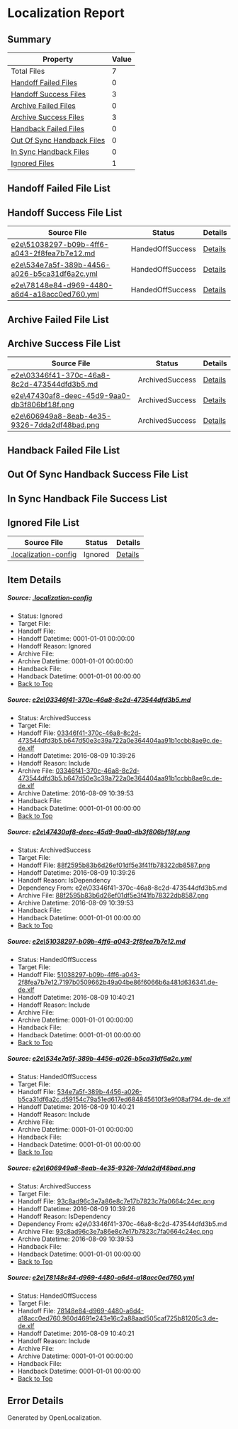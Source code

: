# <a name='report-top'></a> Localization Report

## Summary
 Property | Value 
 -------- | ----- 
 Total Files | 7
[ Handoff Failed Files ](#handoff-failed-list)| 0
[ Handoff Success Files ](#handoff-success-list)| 3
[ Archive Failed Files ](#archive-failed-list)| 0
[ Archive Success Files ](#archive-success-list)| 3
[ Handback Failed Files ](#handback-failed-list)| 0
[ Out Of Sync Handback Files ](#outofsync-handback-success-list)| 0
[ In Sync Handback Files ](#insync-handback-success-list)| 0
[ Ignored Files ](#ignored-list)| 1

## <a name='handoff-failed-list'></a> Handoff Failed File List

## <a name='handoff-success-list'></a> Handoff Success File List
 Source File | Status | Details 
 ----------- | ------ | ------- 
 [e2e\51038297-b09b-4ff6-a043-2f8fea7b7e12.md](https://github.com/OpenLocalizationTestOrg/oltest/blob/f591f55f48a3566ec62d50fbb8a6a0d49702ec99/e2e/51038297-b09b-4ff6-a043-2f8fea7b7e12.md) | HandedOffSuccess | [Details](#142bc50ec138e836466d43f06b52dc83c2aebb9a3)
 [e2e\534e7a5f-389b-4456-a026-b5ca31df6a2c.yml](https://github.com/OpenLocalizationTestOrg/oltest/blob/f591f55f48a3566ec62d50fbb8a6a0d49702ec99/e2e/534e7a5f-389b-4456-a026-b5ca31df6a2c.yml) | HandedOffSuccess | [Details](#228317d2ba21626213f8d9f00570bd894d072cf84)
 [e2e\78148e84-d969-4480-a6d4-a18acc0ed760.yml](https://github.com/OpenLocalizationTestOrg/oltest/blob/f591f55f48a3566ec62d50fbb8a6a0d49702ec99/e2e/78148e84-d969-4480-a6d4-a18acc0ed760.yml) | HandedOffSuccess | [Details](#910a428dc359b9d7dd1b983248816a14ee38a2fd6)

## <a name='archive-failed-list'></a> Archive Failed File List

## <a name='archive-success-list'></a> Archive Success File List
 Source File | Status | Details 
 ----------- | ------ | ------- 
 [e2e\03346f41-370c-46a8-8c2d-473544dfd3b5.md](https://github.com/OpenLocalizationTestOrg/oltest/blob/1f62691be969331b3b116a7515ab1fde109d5c3b/e2e/03346f41-370c-46a8-8c2d-473544dfd3b5.md) | ArchivedSuccess | [Details](#4133d5e99d5edacc293d2d9ebef9791b43129f761)
 [e2e\47430af8-deec-45d9-9aa0-db3f806bf18f.png](https://github.com/OpenLocalizationTestOrg/oltest/blob/1f62691be969331b3b116a7515ab1fde109d5c3b/e2e/47430af8-deec-45d9-9aa0-db3f806bf18f.png) | ArchivedSuccess | [Details](#88f2595b83b6d26ef01df5e3f41fb78322db85872)
 [e2e\606949a8-8eab-4e35-9326-7dda2df48bad.png](https://github.com/OpenLocalizationTestOrg/oltest/blob/1f62691be969331b3b116a7515ab1fde109d5c3b/e2e/606949a8-8eab-4e35-9326-7dda2df48bad.png) | ArchivedSuccess | [Details](#93c8ad96c3e7a86e8c7e17b7823c7fa0664c24ec5)

## <a name='handback-failed-list'></a> Handback Failed File List

## <a name='outofsync-handback-success-list'></a> Out Of Sync Handback Success File List

## <a name='insync-handback-success-list'></a> In Sync Handback File Success List

## <a name='ignored-list'></a> Ignored File List
 Source File | Status | Details 
 ----------- | ------ | ------- 
 [.localization-config](https://github.com/OpenLocalizationTestOrg/oltest/blob/f591f55f48a3566ec62d50fbb8a6a0d49702ec99/.localization-config) | Ignored | [Details](#3d4f252ac210baf56311d7e97dcc2db10974dbd20)

## Item Details
##### <a name='3d4f252ac210baf56311d7e97dcc2db10974dbd20'></a> Source: [.localization-config](https://github.com/OpenLocalizationTestOrg/oltest/blob/f591f55f48a3566ec62d50fbb8a6a0d49702ec99/.localization-config)
* Status: Ignored
* Target File: 
* Handoff File: 
* Handoff Datetime: 0001-01-01 00:00:00
* Handoff Reason: Ignored
* Archive File: 
* Archive Datetime: 0001-01-01 00:00:00
* Handback File: 
* Handback Datetime: 0001-01-01 00:00:00
* [Back to Top](#report-top)

##### <a name='4133d5e99d5edacc293d2d9ebef9791b43129f761'></a> Source: [e2e\03346f41-370c-46a8-8c2d-473544dfd3b5.md](https://github.com/OpenLocalizationTestOrg/oltest/blob/1f62691be969331b3b116a7515ab1fde109d5c3b/e2e/03346f41-370c-46a8-8c2d-473544dfd3b5.md)
* Status: ArchivedSuccess
* Target File: 
* Handoff File: [03346f41-370c-46a8-8c2d-473544dfd3b5.b647d50e3c39a722a0e364404aa91b1ccbb8ae9c.de-de.xlf](https://github.com/OpenLocalizationTestOrg/olhandoff-e2e/blob/a4cf9fc8c06a3f337d689d934e135dc157a9ba71/ol-handoff/OpenLocalizationTestOrg/ol-test-dede/ci/ht/03346f41-370c-46a8-8c2d-473544dfd3b5.b647d50e3c39a722a0e364404aa91b1ccbb8ae9c.de-de.xlf)
* Handoff Datetime: 2016-08-09 10:39:26
* Handoff Reason: Include
* Archive File: [03346f41-370c-46a8-8c2d-473544dfd3b5.b647d50e3c39a722a0e364404aa91b1ccbb8ae9c.de-de.xlf](https://github.com/OpenLocalizationTestOrg/olhandoff-e2e/blob/8f9d81d281de9bdbf9d0c19805ff11869576f2d8/ol-archive/OpenLocalizationTestOrg/ol-test-dede/ci/ht/03346f41-370c-46a8-8c2d-473544dfd3b5.b647d50e3c39a722a0e364404aa91b1ccbb8ae9c.de-de.xlf)
* Archive Datetime: 2016-08-09 10:39:53
* Handback File: 
* Handback Datetime: 0001-01-01 00:00:00
* [Back to Top](#report-top)

##### <a name='88f2595b83b6d26ef01df5e3f41fb78322db85872'></a> Source: [e2e\47430af8-deec-45d9-9aa0-db3f806bf18f.png](https://github.com/OpenLocalizationTestOrg/oltest/blob/1f62691be969331b3b116a7515ab1fde109d5c3b/e2e/47430af8-deec-45d9-9aa0-db3f806bf18f.png)
* Status: ArchivedSuccess
* Target File: 
* Handoff File: [88f2595b83b6d26ef01df5e3f41fb78322db8587.png](https://github.com/OpenLocalizationTestOrg/olhandoff-e2e/blob/a4cf9fc8c06a3f337d689d934e135dc157a9ba71/ol-handoff/OpenLocalizationTestOrg/ol-test-dede/ci/ht/88f2595b83b6d26ef01df5e3f41fb78322db8587.png)
* Handoff Datetime: 2016-08-09 10:39:26
* Handoff Reason: IsDependency
* Dependency From: e2e\03346f41-370c-46a8-8c2d-473544dfd3b5.md
* Archive File: [88f2595b83b6d26ef01df5e3f41fb78322db8587.png](https://github.com/OpenLocalizationTestOrg/olhandoff-e2e/blob/8f9d81d281de9bdbf9d0c19805ff11869576f2d8/ol-archive/OpenLocalizationTestOrg/ol-test-dede/ci/ht/88f2595b83b6d26ef01df5e3f41fb78322db8587.png)
* Archive Datetime: 2016-08-09 10:39:53
* Handback File: 
* Handback Datetime: 0001-01-01 00:00:00
* [Back to Top](#report-top)

##### <a name='142bc50ec138e836466d43f06b52dc83c2aebb9a3'></a> Source: [e2e\51038297-b09b-4ff6-a043-2f8fea7b7e12.md](https://github.com/OpenLocalizationTestOrg/oltest/blob/f591f55f48a3566ec62d50fbb8a6a0d49702ec99/e2e/51038297-b09b-4ff6-a043-2f8fea7b7e12.md)
* Status: HandedOffSuccess
* Target File: 
* Handoff File: [51038297-b09b-4ff6-a043-2f8fea7b7e12.7197b0509662b49a04be86f6066b6a481d636341.de-de.xlf](https://github.com/OpenLocalizationTestOrg/olhandoff-e2e/blob/4a1f46bd1a1120a299db732e982b4b800dbe19b4/ol-handoff/OpenLocalizationTestOrg/ol-test-dede/ci/ht/51038297-b09b-4ff6-a043-2f8fea7b7e12.7197b0509662b49a04be86f6066b6a481d636341.de-de.xlf)
* Handoff Datetime: 2016-08-09 10:40:21
* Handoff Reason: Include
* Archive File: 
* Archive Datetime: 0001-01-01 00:00:00
* Handback File: 
* Handback Datetime: 0001-01-01 00:00:00
* [Back to Top](#report-top)

##### <a name='228317d2ba21626213f8d9f00570bd894d072cf84'></a> Source: [e2e\534e7a5f-389b-4456-a026-b5ca31df6a2c.yml](https://github.com/OpenLocalizationTestOrg/oltest/blob/f591f55f48a3566ec62d50fbb8a6a0d49702ec99/e2e/534e7a5f-389b-4456-a026-b5ca31df6a2c.yml)
* Status: HandedOffSuccess
* Target File: 
* Handoff File: [534e7a5f-389b-4456-a026-b5ca31df6a2c.d59154c79a51ed617ed684845610f3e9f08af794.de-de.xlf](https://github.com/OpenLocalizationTestOrg/olhandoff-e2e/blob/4a1f46bd1a1120a299db732e982b4b800dbe19b4/ol-handoff/OpenLocalizationTestOrg/ol-test-dede/ci/ht/534e7a5f-389b-4456-a026-b5ca31df6a2c.d59154c79a51ed617ed684845610f3e9f08af794.de-de.xlf)
* Handoff Datetime: 2016-08-09 10:40:21
* Handoff Reason: Include
* Archive File: 
* Archive Datetime: 0001-01-01 00:00:00
* Handback File: 
* Handback Datetime: 0001-01-01 00:00:00
* [Back to Top](#report-top)

##### <a name='93c8ad96c3e7a86e8c7e17b7823c7fa0664c24ec5'></a> Source: [e2e\606949a8-8eab-4e35-9326-7dda2df48bad.png](https://github.com/OpenLocalizationTestOrg/oltest/blob/1f62691be969331b3b116a7515ab1fde109d5c3b/e2e/606949a8-8eab-4e35-9326-7dda2df48bad.png)
* Status: ArchivedSuccess
* Target File: 
* Handoff File: [93c8ad96c3e7a86e8c7e17b7823c7fa0664c24ec.png](https://github.com/OpenLocalizationTestOrg/olhandoff-e2e/blob/a4cf9fc8c06a3f337d689d934e135dc157a9ba71/ol-handoff/OpenLocalizationTestOrg/ol-test-dede/ci/ht/93c8ad96c3e7a86e8c7e17b7823c7fa0664c24ec.png)
* Handoff Datetime: 2016-08-09 10:39:26
* Handoff Reason: IsDependency
* Dependency From: e2e\03346f41-370c-46a8-8c2d-473544dfd3b5.md
* Archive File: [93c8ad96c3e7a86e8c7e17b7823c7fa0664c24ec.png](https://github.com/OpenLocalizationTestOrg/olhandoff-e2e/blob/8f9d81d281de9bdbf9d0c19805ff11869576f2d8/ol-archive/OpenLocalizationTestOrg/ol-test-dede/ci/ht/93c8ad96c3e7a86e8c7e17b7823c7fa0664c24ec.png)
* Archive Datetime: 2016-08-09 10:39:53
* Handback File: 
* Handback Datetime: 0001-01-01 00:00:00
* [Back to Top](#report-top)

##### <a name='910a428dc359b9d7dd1b983248816a14ee38a2fd6'></a> Source: [e2e\78148e84-d969-4480-a6d4-a18acc0ed760.yml](https://github.com/OpenLocalizationTestOrg/oltest/blob/f591f55f48a3566ec62d50fbb8a6a0d49702ec99/e2e/78148e84-d969-4480-a6d4-a18acc0ed760.yml)
* Status: HandedOffSuccess
* Target File: 
* Handoff File: [78148e84-d969-4480-a6d4-a18acc0ed760.960d4691e243e16c2a88aad505caf725b81205c3.de-de.xlf](https://github.com/OpenLocalizationTestOrg/olhandoff-e2e/blob/4a1f46bd1a1120a299db732e982b4b800dbe19b4/ol-handoff/OpenLocalizationTestOrg/ol-test-dede/ci/ht/78148e84-d969-4480-a6d4-a18acc0ed760.960d4691e243e16c2a88aad505caf725b81205c3.de-de.xlf)
* Handoff Datetime: 2016-08-09 10:40:21
* Handoff Reason: Include
* Archive File: 
* Archive Datetime: 0001-01-01 00:00:00
* Handback File: 
* Handback Datetime: 0001-01-01 00:00:00
* [Back to Top](#report-top)


## Error Details

Generated by OpenLocalization.
